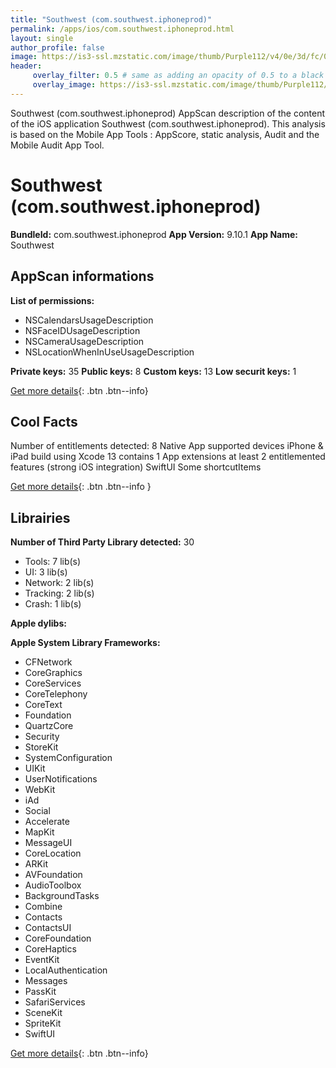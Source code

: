 ```yaml
---
title: "Southwest (com.southwest.iphoneprod)"
permalink: /apps/ios/com.southwest.iphoneprod.html
layout: single
author_profile: false
image: https://is3-ssl.mzstatic.com/image/thumb/Purple112/v4/0e/3d/fc/0e3dfc92-3870-5dd9-5b63-a95f78bbe2fe/AppIcon_Release-0-1x_U007emarketing-0-6-0-85-220.png/512x512bb.jpg
header: 
     overlay_filter: 0.5 # same as adding an opacity of 0.5 to a black background
     overlay_image: https://is3-ssl.mzstatic.com/image/thumb/Purple112/v4/0e/3d/fc/0e3dfc92-3870-5dd9-5b63-a95f78bbe2fe/AppIcon_Release-0-1x_U007emarketing-0-6-0-85-220.png/512x512bb.jpg
---
```

Southwest (com.southwest.iphoneprod) AppScan description of the content of the iOS application Southwest (com.southwest.iphoneprod). This analysis is based on the Mobile App Tools : AppScore, static analysis, Audit and the Mobile Audit App Tool.

# Southwest (com.southwest.iphoneprod)

**BundleId:** com.southwest.iphoneprod
**App Version:** 9.10.1
**App Name:** Southwest


## AppScan informations 

**List of permissions:** 
- NSCalendarsUsageDescription
- NSFaceIDUsageDescription
- NSCameraUsageDescription
- NSLocationWhenInUseUsageDescription
  
  
**Private keys:** 35
**Public keys:** 8
**Custom keys:** 13
**Low securit keys:** 1
  
[Get more details](/pricing.html){: .btn .btn--info}

## Cool Facts

Number of entitlements detected: 8
Native App
supported devices iPhone & iPad
build using Xcode 13
contains 1 App extensions
at least 2 entitlemented features (strong iOS integration)
SwiftUI
Some shortcutItems 
  
[Get more details](/pricing.html){: .btn .btn--info }

## Librairies 
**Number of Third Party Library detected:** 30
- Tools: 7 lib(s)
- UI: 3 lib(s)
- Network: 2 lib(s)
- Tracking: 2 lib(s)
- Crash: 1 lib(s)


**Apple dylibs:**


**Apple System Library Frameworks:**
- CFNetwork
- CoreGraphics
- CoreServices
- CoreTelephony
- CoreText
- Foundation
- QuartzCore
- Security
- StoreKit
- SystemConfiguration
- UIKit
- UserNotifications
- WebKit
- iAd
- Social
- Accelerate
- MapKit
- MessageUI
- CoreLocation
- ARKit
- AVFoundation
- AudioToolbox
- BackgroundTasks
- Combine
- Contacts
- ContactsUI
- CoreFoundation
- CoreHaptics
- EventKit
- LocalAuthentication
- Messages
- PassKit
- SafariServices
- SceneKit
- SpriteKit
- SwiftUI


  
[Get more details](/pricing.html){: .btn .btn--info}

